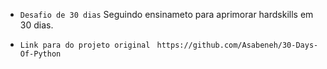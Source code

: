- `Desafio de 30 dias` 
Seguindo ensinameto para aprimorar hardskills em 30 dias. 

- `Link para do projeto original `
`https://github.com/Asabeneh/30-Days-Of-Python`
